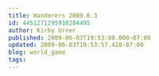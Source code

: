 ```yaml
---
title: Wanderers 2009.6.3
id: 4451271295910284495
author: Kirby Urner
published: 2009-06-03T19:53:00.000-07:00
updated: 2009-06-03T19:53:57.428-07:00
blog: world_game
tags: 
---
```


